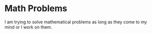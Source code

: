# Math Problems
I am trying to solve mathematical problems as long as they come to my mind or I work on them.
